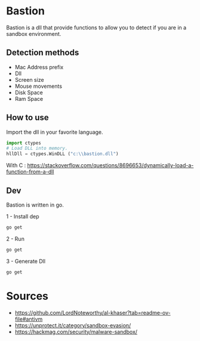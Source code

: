 # Bastion 

Bastion is a dll that provide functions to allow you to detect if you are in a sandbox environment.

## Detection methods 
- Mac Address prefix 
- Dll 
- Screen size
- Mouse movements 
- Disk Space 
- Ram Space

## How to use 

Import the dll in your favorite language. 

```python
import ctypes
# Load DLL into memory.
hllDll = ctypes.WinDLL ("c:\\bastion.dll")
```

With C : https://stackoverflow.com/questions/8696653/dynamically-load-a-function-from-a-dll

## Dev
Bastion is written in go. 

1 - Install dep 
```sh 
go get 
```
2 - Run 
```sh 
go get 
```
3 - Generate Dll
```sh 
go get 
```

# Sources
- https://github.com/LordNoteworthy/al-khaser?tab=readme-ov-file#antivm
- https://unprotect.it/category/sandbox-evasion/
- https://hackmag.com/security/malware-sandbox/